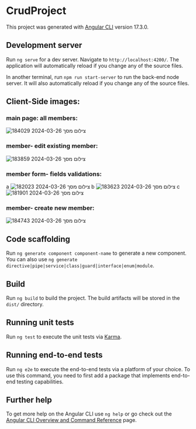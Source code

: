 # CrudProject

This project was generated with [Angular CLI](https://github.com/angular/angular-cli) version 17.3.0.

## Development server

Run `ng serve` for a dev server. Navigate to `http://localhost:4200/`. The application will automatically reload if you change any of the source files.

In another terminal, run `npm run start-server` to run the back-end node server. It will also automatically reload if you change any of the source files.

## Client-Side images:
### main page: all members:
![צילום מסך 2024-03-26 184029](https://github.com/estizeiger/hadasim-home-task/assets/73308036/85249676-cbd0-4c76-a03f-65df529861bd)
### member- edit existing member:
![צילום מסך 2024-03-26 183859](https://github.com/estizeiger/hadasim-home-task/assets/73308036/db37b08b-b161-4ab5-8bbc-a19f3b6bec26)
### member form- fields validations:
a
![צילום מסך 2024-03-26 182023](https://github.com/estizeiger/hadasim-home-task/assets/73308036/1a4f5867-9ebb-4cb7-b656-efef38f5a096)
b
![צילום מסך 2024-03-26 183623](https://github.com/estizeiger/hadasim-home-task/assets/73308036/c5348cc4-8446-424c-9ce3-e2089546731e)
c
![צילום מסך 2024-03-26 181901](https://github.com/estizeiger/hadasim-home-task/assets/73308036/627ecc77-8866-4d45-988b-3d92c5edac0c)

### member- create new member:
![צילום מסך 2024-03-26 184743](https://github.com/estizeiger/hadasim-home-task/assets/73308036/5aed8a58-7e8d-4f13-b64d-c4c389a94d3a)


## Code scaffolding

Run `ng generate component component-name` to generate a new component. You can also use `ng generate directive|pipe|service|class|guard|interface|enum|module`.

## Build

Run `ng build` to build the project. The build artifacts will be stored in the `dist/` directory.

## Running unit tests

Run `ng test` to execute the unit tests via [Karma](https://karma-runner.github.io).

## Running end-to-end tests

Run `ng e2e` to execute the end-to-end tests via a platform of your choice. To use this command, you need to first add a package that implements end-to-end testing capabilities.

## Further help

To get more help on the Angular CLI use `ng help` or go check out the [Angular CLI Overview and Command Reference](https://angular.io/cli) page.
